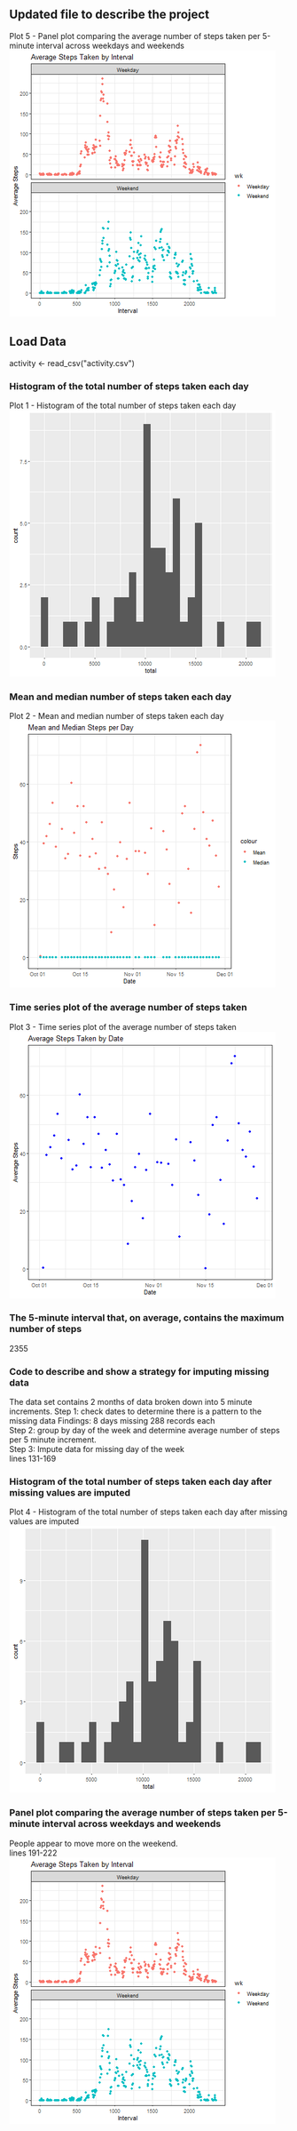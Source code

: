 ## Updated file to describe the project






Plot 5 -  Panel plot comparing the average number of steps taken per 5-minute interval across weekdays and weekends
![Image5](plot5.png)  



## Load Data
activity <- read_csv("activity.csv")


### Histogram of the total number of steps taken each day

Plot 1 -  Histogram of the total number of steps taken each day  
![Image1](plot1.png)  
  

### Mean and median number of steps taken each day
  
Plot 2 - Mean and median number of steps taken each day
![Image2](plot2.png)   



###  Time series plot of the average number of steps taken

Plot 3 - Time series plot of the average number of steps taken
![Image3](plot3.png)



### The 5-minute interval that, on average, contains the maximum number of steps

2355


### Code to describe and show a strategy for imputing missing data

The data set contains 2 months of data broken down into 5 minute increments. 
Step 1: check dates to determine there is a pattern to the missing data
Findings: 8 days missing 288 records each  
Step 2: group by day of the week and determine average number of steps per 5 minute increment.  
Step 3: Impute data for missing day of the week  
lines 131-169


### Histogram of the total number of steps taken each day after missing values are imputed

Plot 4 - Histogram of the total number of steps taken each day after missing values are imputed
![Image4](plot4.png)  


### Panel plot comparing the average number of steps taken per 5-minute interval across weekdays and weekends

People appear to move more on the weekend.    
lines 191-222  
![Image5](plot5.png)
